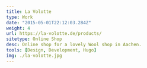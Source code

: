 ```yaml
---
title: La Volotte
type: Work
date: "2015-05-01T22:12:03.284Z"
weight: 4
url: https://la-volotte.de/products/
sitetype: Online Shop
desc: Online shop for a lovely Wool shop in Aachen.
tools: [Design, Development, Hugo]
img: ./la-volotte.jpg
---
```

    